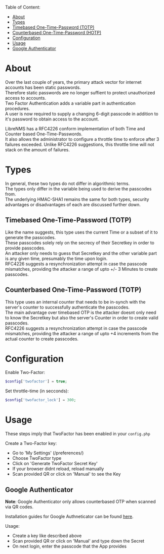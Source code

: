 Table of Content:
- [About](#about)
- [Types](#types)
 - [Timebased One-Time-Password (TOTP)](#totp)
 - [Counterbased One-Time-Password (HOTP)](#hotp)
- [Configuration](#config)
- [Usage](#usage)
 - [Google Authenticator](#usage-google)

# <a name="about">About</a>

Over the last couple of years, the primary attack vector for internet accounts has been static passwords.  
Therefore static passwords are no longer suffient to protect unauthorized access to accounts.  
Two Factor Authentication adds a variable part in authentication procedures.  
A user is now required to supply a changing 6-digit passcode in addition to it's password to obtain access to the account.

LibreNMS has a RFC4226 conform implementation of both Time and Counter based One-Time-Passwords.  
It also allows the administrator to configure a throttle time to enforce after 3 failures exceeded. Unlike RFC4226 suggestions, this throttle time will not stack on the amount of failures.

# <a name="types">Types</a>

In general, these two types do not differ in algorithmic terms.  
The types only differ in the variable being used to derive the passcodes from.  
The underlying HMAC-SHA1 remains the same for both types, security advantages or disadvantages of each are discussed further down.

## <a name="totp">Timebased One-Time-Password (TOTP)</a>

Like the name suggests, this type uses the current Time or a subset of it to generate the passcodes.  
These passcodes solely rely on the secrecy of their Secretkey in order to provide passcodes.  
An attacker only needs to guess that Secretkey and the other variable part is any given time, presumably the time upon login.  
RFC4226 suggests a resynchronization attempt in case the passcode mismatches, providing the attacker a range of upto +/- 3 Minutes to create passcodes.


## <a name="hotp">Counterbased One-Time-Password (TOTP)</a>

This type uses an internal counter that needs to be in-synch with the server's counter to successfully authenticate the passcodes.  
The main advantage over timebased OTP is the attacker doesnt only need to know the Secretkey but also the server's Counter in order to create valid passcodes.  
RFC4226 suggests a resynchronization attempt in case the passcode mismatches, providing the attacker a range of upto +4 increments from the actual counter to create passcodes.

# <a name="config">Configuration</a>

Enable Two-Factor:
```php
$config['twofactor'] = true;
```

Set throttle-time (in secconds):
```php
$config['twofactor_lock'] = 300;
```

# <a name="usage">Usage</a>

These steps imply that TwoFactor has been enabled in your `config.php`

Create a Two-Factor key:
- Go to 'My Settings' (/preferences/)
- Choose TwoFactor type
- Click on 'Generate TwoFactor Secret Key'
- If your browser didnt reload, reload manually
- Scan provided QR or click on 'Manual' to see the Key

## <a name="usage-google">Google Authenticator</a>

__Note__: Google Authenticator only allows counterbased OTP when scanned via QR codes.

Installation guides for Google Authneticator can be found [here](https://support.google.com/accounts/answer/1066447?hl=en).

Usage:
- Create a key like described above
- Scan provided QR or click on 'Manual' and type down the Secret
- On next login, enter the passcode that the App provides

